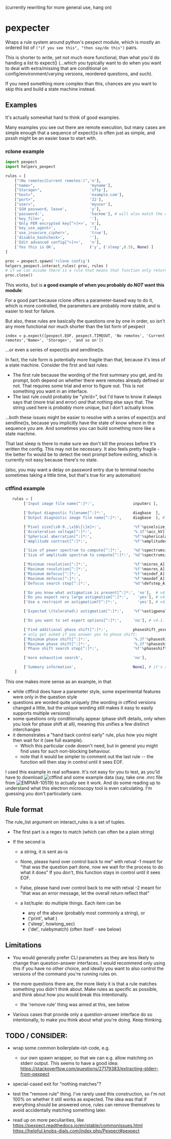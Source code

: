 (currently rewriting for more general use, hang on)

# pexpecter

Wraps a rule system around python's pexpect module,
which is mostly an ordered list of `("if you see this", "then say/do this")` pairs.

This is shorter to write, yet not much more functional, than what you'd do handing a list to expect() (...which you typically want to do when you want to deal with extra/missing that are conditional on config/environment/varying versions, reordered questions, and such).

If you need something more complex than this, chances are you want to skip this and build a state machine instead.


## Examples

It's actually somewhat hard to think of good examples.

Many examples you see out there are remote execution, but many cases are simple enough that a sequence of expect()s is often just as simple, and pxssh might be an easier base to start with.


### rclone example

```python
import pexpect
import helpers_pexpect

rules = [
    ["(No remotes|Current remotes:)",'n'],
    ["name>",                        'myname'],
    ["Storage>",                     'sftp'],
    ["host>",                        'example.com'],
    ["port>",                        '22'],
    ["user>",                        'myuser'],
    ['SSH password, leave',          'y'],
    ['password:',                    'hackme'], # will also match the confirm. Would be more readable to separate that out
    ['key_file>',                    ''],
    ['Only PEM encrypted key[^>]+>', 'n'],
    ['key_use_agent>',               ''],
    ['use_insecure_cipher>',         'true'],
    ['disable_hashcheck>',           ''],
    ['Edit advanced config[^>]+>',   'n'],
    ['Yes this is OK',               ('y', ('sleep',0.5), None) ]  
]

proc = pexpect.spawn('rclone config')
helpers_pexpect.interact_rules( proc, rules )
# if we can assume there is a rule that means that function only returns once we're done, we can now just:
proc.close()
```

This works, but is **a good example of when you probably do _NOT_ want this module**:

For a good part because rclone offers a parameter-based way to do it, which is more controlled, the parameters are probably more stable, and is easier to test for failure.

But also, these rules are basically the questions one by one in order, so isn't any more functional nor much shorter than the list form of pexpect

    index = p.expect([pexpect.EOF, pexpect.TIMEOUT, 'No remotes', 'Current remotes','Name>', 'Storage>', 'and so on'])

...or even a series of expect()s and sendline()s.


In fact, the rule form is potentially more fragile than that, because it's less of a state machine. Consider the first and last rules:
- The first rule because the wording of the first summary you get, and its prompt, both depend on whether there were remotes already defined or not. That requires some trial and error to figure out. This is not something you want in an interface.
- The last rule could probably be "y/e/d>", but I'd have to know it always says that (more trial and error) _and_ that nothing else says that. The string used here is _probably_ more unique, but I don't actually know.

...both these issues might be easier to resolve with a series of expect()s and sendline()s, because you implicitly have the state of know where in the sequence you are.
And sometimes you can build something more like a state machine.


That last sleep is there to make sure we don't kill the process  before it's written the config. This may not be necessary.
It also feels pretty fragile - the better fix would be to detect the next prompt before exiting, which is currently not easy because there's no state.

(also, you may want a delay on password entry due to terminal noecho sometimes taking a little time, but that's true for any automation)


### ctffind example

```python
   rules = [
        ['Input image file name[^:]*:',                 inputmrc ],

        ['Output diagnostic filename[^:]*:',            diagbase  ],
        ['Output diagnostic image file name[^:]*:',     diagbase  ], # v4.1

        ['Pixel size[\s0-9.,\x1b\[\]m]+:',              '%f'%pixelsize_A],  # should avoid matching the "Pixel size for fitting" in the pre-calculation or post-calculation summary
        ['Acceleration voltage[^:]*:',                  '%.1f'%acc_kV],
        ['Spherical aberration[^:]*:',                  '%f'%sphericalaberration],
        ['Amplitude contrast[^:]*:',                    '%f'%amplitudecontrast_frac],

        ['Size of power spectrum to compute[^:]*:',     '%d'%spectrumsize_pixels], # CONSIDER: ensure twopower?
        ['Size of amplitude spectrum to compute[^:]*:', '%d'%spectrumsize_pixels], # v4.1

        ['Minimum resolution[^:]*:',                    '%f'%minres_A],
        ['Maximum resolution[^:]*:',                    '%f'%maxres_A],
        ['Minimum defocus[^:]*:',                       '%f'%mindef_A],
        ['Maximum defocus[^:]*:',                       '%f'%maxdef_A],
        ['Defocus search step[^:]*:',                   '%d'%defstep_A],

        ['Do you know what astigmatism is present[^:]*:', 'no'],  # v4.1
        ['Do you expect very large astigmatism[^:]*:',    'yes'], # v4.1. apparently >1000A is considered very large.
        ['Use a restraint on astigmatism?[^:]*:',         'yes'], # v4.1. Penalise above given value

        ['Expected \(tolerated\) astigmatism[^:]*:',    '%f'%astigpenaltyover_A], # v4.1

        ['Do you want to set expert options[^:]*:',     'no'], # v4.1. HAven't checked which they are yet

        ['Find additional phase shift[^:]*:',           phaseshift_yesno],
        # only get asked if you answer yes to phase shift:
        ['Minimum phase shift[^:]*:',                   '%.2f'%phaseshift_minrad],
        ['Maximum phase shift[^:]*:',                   '%.2f'%phaseshift_maxrad],
        ['Phase shift search step[^:]*:',               '%f'%phaseshift_steprad],

        ['more exhaustive search',                      'no'],

        ['Summary information',                         None], # it's starting -- give back control
    ]
```

This one makes more sense as an example, in that 
- while ctffind does have a parameter style, some experimental features were only in the question style
- questions are worded quite uniquely (the wording in ctffind versions changed a little, but the unique wording still makes it easy to easily supports multiple versions)
- some questions only conditionally appear (phase shift details, only when you look for phase shift at all), meaning this unifies a few distinct interchanges
- it demonstrates a "hand back control early" rule, plus how you might then wait for it (see full example).
  - Which this particular code doesn't need, but in general you might find uses for such non-blocking behaviour.
  - note that it would be simpler to comment out the last rule -- the function will then stay in control until it sees EOF.

I used this example in real software.  It's not easy for you to test, as you'ld have to download ![ctffind](https://grigoriefflab.umassmed.edu/ctf_estimation_ctffind_ctftilt) and some example data (say, take one .mrc file from ![EMPIAR-10519](https://empiar.pdbj.org/entry/10519/)) to actually see it work. And do some reading up to understand what this electron microscopy tool is even calculating. I'm guessing you don't particularly care.


## Rule format

The rule_list argument on interact_rules is a set of tuples. 
- The first part is a regex to match (which can often be a plain string)

- If the second is
    - a string, it is sent as-is

    - None,   please hand over control back to me" with retval -1
        meant for "that was the question part done, now we wait for the process to do what it does"
        If you don't, this function stays in control until it sees EOF.

    - False,  please hand over control back to me with retval -2
        meant for "that was an error message, let the overall return reflect that"

    - a list/tuple: do multiple things. Each item can be 
      - any of the above (probably most commonly a string), or
      - ('print', what )
      - ('sleep', howlong_sec)
      - ('del',   rulebymatch)          (often itself - see below)



## Limitations

- You would generally prefer CLI parameters as they are less likely to change than question-answer interfaces.
  I would recommend only using this if you have no other choice, 
  and ideally you want to also control the versions of the command you're running rules on.

- the more questions there are, the more likely it is that a rule matches something you didn't think about.
  Make rules as specific as possible, and think about how you would break this intentionally.
  - the 'remove rule' thing was aimed at this, see below

- Various cases that provide only a question-answer interface do so intentionally,
  to make you think about what you're doing.  Keep thinking.


## TODO / CONSIDER: 
- wrap some common boilerplate-ish code, e.g.
  - our own spawn wrapper, so that we can e.g. allow matching on stderr output.  This seems to have a good idea: https://stackoverflow.com/questions/27179383/extracting-stderr-from-pexpect

- special-cased exit for "nothing matches"?

- test the "remove rule" thing.
  I've rarely used this construction, so I'm not 100% on whether it still works as expected.
  The idea was that if everything should be answered once, rules can remove themselves to avoid accidentally matching something later.

- read up on more peculiarities, like 
  https://pexpect.readthedocs.io/en/stable/commonissues.html
  https://helpful.knobs-dials.com/index.php/Pexpect#pexpect
